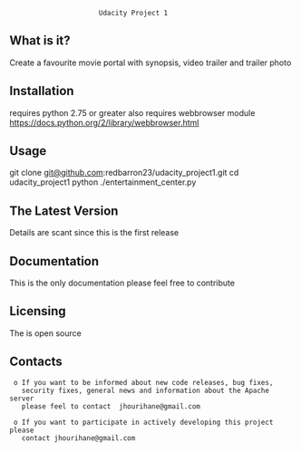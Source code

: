 

                          Udacity Project 1

  What is it?
  -----------
  Create a favourite movie portal with synopsis, video trailer and trailer photo

  Installation
  ------------
  requires python 2.75 or greater
  also requires webbrowser module
  https://docs.python.org/2/library/webbrowser.html

  Usage
  ------------------
  git clone git@github.com:redbarron23/udacity_project1.git
  cd udacity_project1
  python ./entertainment_center.py


  The Latest Version
  ------------------
  Details are scant since this is the first release

  Documentation
  -------------
  This is the only documentation
  please feel free to contribute


  Licensing
  ---------
  The is open source

  Contacts
  --------

     o If you want to be informed about new code releases, bug fixes,
       security fixes, general news and information about the Apache server
       please feel to contact  jhourihane@gmail.com

     o If you want to participate in actively developing this project please
       contact jhourihane@gmail.com
